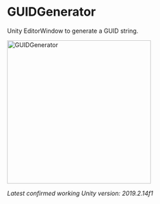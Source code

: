 # GUIDGenerator
 Unity EditorWindow to generate a GUID string.
 
 <img width="336" alt="GUIDGenerator" src="https://user-images.githubusercontent.com/94966678/143233779-25564005-92d9-4ab2-bf71-67e58f1da03c.png">
 
 *Latest confirmed working Unity version: 2019.2.14f1*
